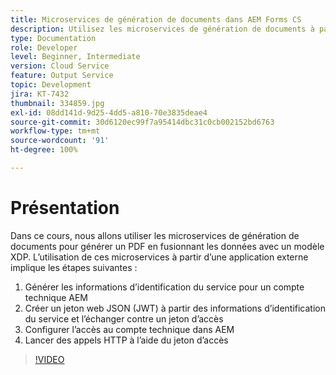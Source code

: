 ```yaml
---
title: Microservices de génération de documents dans AEM Forms CS
description: Utilisez les microservices de génération de documents à partir d’une application externe.
type: Documentation
role: Developer
level: Beginner, Intermediate
version: Cloud Service
feature: Output Service
topic: Development
jira: KT-7432
thumbnail: 334859.jpg
exl-id: 08dd141d-9d25-4dd5-a810-70e3835deae4
source-git-commit: 30d6120ec99f7a95414dbc31c0cb002152bd6763
workflow-type: tm+mt
source-wordcount: '91'
ht-degree: 100%

---
```


# Présentation

Dans ce cours, nous allons utiliser les microservices de génération de documents pour générer un PDF en fusionnant les données avec un modèle XDP. L’utilisation de ces microservices à partir d’une application externe implique les étapes suivantes :

1. Générer les informations d’identification du service pour un compte technique AEM
1. Créer un jeton web JSON (JWT) à partir des informations d’identification du service et l’échanger contre un jeton d’accès
1. Configurer l’accès au compte technique dans AEM
1. Lancer des appels HTTP à l’aide du jeton d’accès

>[!VIDEO](https://video.tv.adobe.com/v/334859?quality=12&learn=on)
